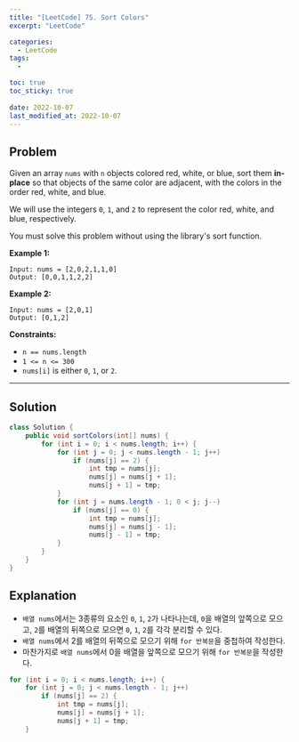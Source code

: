 ```yaml
---
title: "[LeetCode] 75. Sort Colors"
excerpt: "LeetCode"

categories:
  - LeetCode
tags:
  - 

toc: true
toc_sticky: true
 
date: 2022-10-07
last_modified_at: 2022-10-07
---
```

## **Problem**
Given an array `nums` with `n` objects colored red, white, or blue, sort them **in-place** so that objects of the same color are adjacent, with the colors in the order red, white, and blue.

We will use the integers `0`, `1`, and `2` to represent the color red, white, and blue, respectively.

You must solve this problem without using the library's sort function.


**Example 1:**
```
Input: nums = [2,0,2,1,1,0]
Output: [0,0,1,1,2,2]
```
**Example 2:**
```
Input: nums = [2,0,1]
Output: [0,1,2]
```

**Constraints:**
- `n == nums.length`
- `1 <= n <= 300`
- `nums[i]` is either `0`, `1`, or `2`.

---
## **Solution**
```java
class Solution {
    public void sortColors(int[] nums) {
        for (int i = 0; i < nums.length; i++) {
            for (int j = 0; j < nums.length - 1; j++)
                if (nums[j] == 2) {
                    int tmp = nums[j];
                    nums[j] = nums[j + 1];
                    nums[j + 1] = tmp;
            }
            for (int j = nums.length - 1; 0 < j; j--)
                if (nums[j] == 0) {
                    int tmp = nums[j];
                    nums[j] = nums[j - 1];
                    nums[j - 1] = tmp;
            }
        }
    }
}
```
## **Explanation**
- `배열 nums`에서는 3종류의 요소인 `0`, `1`, `2`가 나타나는데, `0`을 배열의 앞쪽으로 모으고, `2`를 배열의 뒤쪽으로 모으면 `0`, `1`, `2`를 각각 분리할 수 있다.
- `배열 nums`에서 2를 배열의 뒤쪽으로 모으기 위해 `for 반복문`을 중첩하여 작성한다.
- 마찬가지로 `배열 nums`에서 0을 배열을 앞쪽으로 모으기 위해 `for 반복문`을 작성한다.
```java
for (int i = 0; i < nums.length; i++) {
    for (int j = 0; j < nums.length - 1; j++)
        if (nums[j] == 2) {
            int tmp = nums[j];
            nums[j] = nums[j + 1];
            nums[j + 1] = tmp;
    }
```